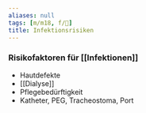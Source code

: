 ```yaml
---
aliases: null
tags: [m/m18, f/🦠]
title: Infektionsrisiken
---
```

### Risikofaktoren für [[Infektionen]]
- Hautdefekte
- [[Dialyse]]
- Pflegebedürftigkeit
- Katheter, PEG, Tracheostoma, Port